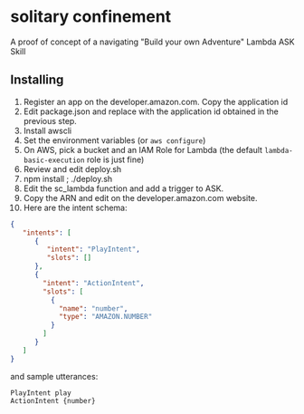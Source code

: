 # solitary confinement

A proof of concept of a navigating "Build your own Adventure" Lambda ASK Skill

## Installing

1. Register an app on the developer.amazon.com. Copy the application id
2. Edit package.json and replace with the application id obtained in the previous step.
3. Install awscli
4. Set the environment variables (or ``aws configure``)
5. On AWS, pick a bucket and an IAM Role for Lambda (the default ``lambda-basic-execution`` role is just fine)
6. Review and edit deploy.sh
7. npm install ; ./deploy.sh
8. Edit the sc_lambda function and add a trigger to ASK. 
9. Copy the ARN and edit on the developer.amazon.com website.
10. Here are the intent schema:

```json
{
   "intents": [
      {
         "intent": "PlayIntent",
         "slots": []
      },
      {
        "intent": "ActionIntent",
        "slots": [ 
          {
            "name": "number", 
            "type": "AMAZON.NUMBER"
          }
        ]
      }
   ]
}
```

and sample utterances:

```
PlayIntent play
ActionIntent {number}
```
